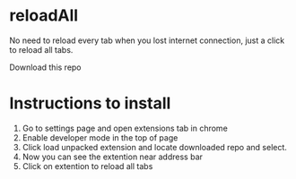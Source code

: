 reloadAll
=========

No need to reload every tab when you lost internet connection, just a click to reload all tabs.

Download this repo

Instructions to install
=======================

1. Go to settings page and open extensions tab in chrome
2. Enable developer mode in the top of page
3. Click load unpacked extension and locate downloaded repo and select.
4. Now you can see the extention near address bar
5. Click on extention to reload all tabs

